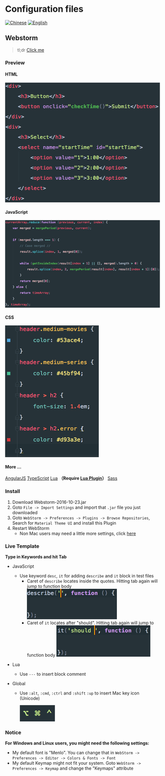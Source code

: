 # Configuration files

[![Chinese](https://jaywcjlove.github.io/sb/lang/chinese.svg)](./README.md) [![English](https://jaywcjlove.github.io/sb/lang/english.svg)](./README-en.md)

## Webstorm

> tl;dr [Click me](#Install)

### Preview

#### HTML
![HTML](./assets/HTML.png)

#### JavaScript
![JavaScript](./assets/JavaScript.png)

#### CSS
![CSS](./assets/CSS.png)

#### More ...
[AngularJS](./assets/AngularJS.png)
[TypeScript](./assets/TypeScript.png)
[Lua](./assets/Lua.png) **（Require [Lua Plugin](https://plugins.jetbrains.com/plugin/5055?pr=)）**
[Sass](./assets/Sass.png)

### Install
1. Download Webstorm-2016-10-23.jar
2. Goto `File -> Import Settings` and import that `.jar` file you just downloaded
3. Goto `WebStorm -> Preferences -> Plugins -> Browse Repositories`, Search for `Material Theme UI` and install this Plugin
4. Restart WebStorm
    - Non Mac users may need a little more settings, click [here](#Notice) 

### Live Template
**Type in Keywords and hit Tab**

- JavaScript
    - Use keyword `desc`, `it` for adding `describe` and `it` block in test files
        - Caret of `describe` locates inside the quotes. Hitting tab again will jump to function body
            ![describe](./assets/Describe.png)
        - Caret of `it` locates after "should". Hitting tab again will jump to function body
            ![it](./assets/It.png)
 
- Lua
    - Use `---` to insert block comment
- Global
    - Use `:alt`, `:cmd`, `:ctrl` and `:shift` `:up` to insert Mac key icon (Unicode)
    
        ![MacKey](./assets/Mackey.png)

### Notice
**For Windows and Linux users, you might need the following settings:**
- My default font is "Menlo". You can change that  in `WebStorm -> Preferences -> Editor -> Colors & Fonts -> Font`
- My default Keymap might not fit your system. Goto `WebStorm -> Preferences -> Keymap` and change the "Keymaps" attribute

